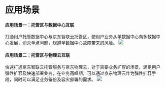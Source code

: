 # 应用场景
      
#### 应用场景一：托管区与数据中心互联
打通用户托管数据中心与京东智联云托管区，使用户业务从单数据中心向多数据中心发展，消灭单点问题，规避单数据中心故障带来的风险。
![](https://github.com/jdcloudcom/cn/blob/cn-Direct-Link/image/Hyper-Converged-IDC/Direct-Link/DL-01.png)

#### 应用场景二：托管区与物理云互联
快速打通京东智联云托管服务与京东物理云，对于需要业务扩容的场景，满足用户弹性扩容及快速部署业务，在业务高峰期，可以通过京东物理云作为弹性扩容手段，同时可以满足业务备份及容灾部署的需求。
![](https://github.com/jdcloudcom/cn/blob/cn-Direct-Link/image/Hyper-Converged-IDC/Direct-Link/DL-02.png)
